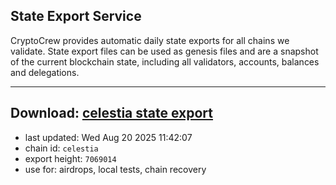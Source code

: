 ## State Export Service
CryptoCrew provides automatic daily state exports for all chains we validate. State export files can be used as genesis files and are a snapshot of the current blockchain state, including all validators, accounts, balances and delegations.

---
**Download: [celestia state export](https://dl-eu2.ccvalidators.com/SERVICE/celestia/celestia_export_7069014.json)**
---

- last updated: Wed Aug 20 2025 11:42:07
- chain id: `celestia`
- export height: `7069014`
- use for: airdrops, local tests, chain recovery
